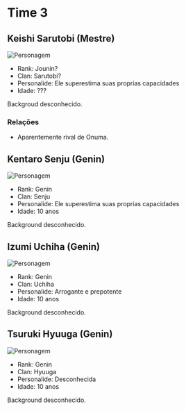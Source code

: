 # Time 3

## Keishi Sarutobi (Mestre)

![Personagem](https://queridojeito-com.exactdn.com/wp-content/uploads/2016/09/Autor-Desconhecido.jpg?strip=all&lossy=1&ssl=1 "Personagem")

* Rank: Jounin?
* Clan: Sarutobi?
* Personalide: Ele superestima suas proprias capacidades
* Idade: ???

Backgroud desconhecido.

### Relações

* Aparentemente rival de Onuma.

## Kentaro Senju (Genin)

![Personagem](https://i.pinimg.com/originals/76/24/b9/7624b9502abd60f2580344066dfb2b3f.jpg "Personagem")

* Rank: Genin
* Clan: Senju
* Personalide: Ele superestima suas proprias capacidades
* Idade: 10 anos

Background desconhecido.

## Izumi Uchiha (Genin)

![Personagem](https://i.pinimg.com/originals/16/5f/ee/165fee712986a78fb178397a9ea37952.jpg "Personagem")

* Rank: Genin
* Clan: Uchiha
* Personalide: Arrogante e prepotente
* Idade: 10 anos

Background desconhecido.

## Tsuruki Hyuuga (Genin)

![Personagem](https://queridojeito-com.exactdn.com/wp-content/uploads/2016/09/Autor-Desconhecido.jpg?strip=all&lossy=1&ssl=1 "Personagem")

* Rank: Genin
* Clan: Hyuuga
* Personalide: Desconhecida
* Idade: 10 anos

Background desconhecido.
